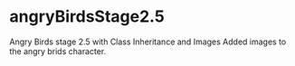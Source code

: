 # angryBirdsStage2.5
Angry Birds stage 2.5 with Class Inheritance and Images
Added images to the angry brids character. 